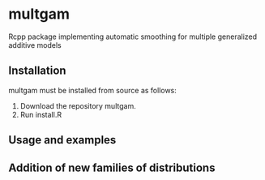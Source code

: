 # multgam
Rcpp package implementing automatic smoothing for multiple generalized additive models

## Installation
multgam must be installed from source as follows: 
1. Download the repository multgam.
2. Run install.R


## Usage and examples

## Addition of new families of distributions

